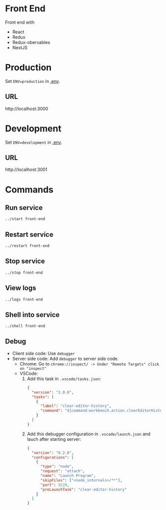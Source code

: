 # Front End
Front end with
- React
- Redux
- Redux-obervables
- NextJS

# Production

Set `ENV=production` in [.env](../.env).


## URL

http://localhost:3000

# Development

Set `ENV=development` in [.env](../.env).


## URL

http://localhost:3001

# Commands

## Run service

```bash
../start front-end
```

## Restart service

```bash
../restart front-end
```

## Stop service

```bash
../stop front-end
```

## View logs

```bash
../logs front-end
```

## Shell into service

```bash
../shell front-end
```

## Debug

- Client side code: Use `debugger`
- Server side code: Add `debugger` to server side code. 
  - Chrome: Go to `chrome://inspect/ -> Under "Remote Targets" click on "inspect"`
  - VSCode:
    1. Add this task in `.vscode/tasks.json`:
        ```json
        {
          "version": "2.0.0",
          "tasks": [
            {
              "label": "clear-editor-history",
              "command": "${command:workbench.action.clearEditorHistory}"
            }
          ]
        }
        ```
    1. Add this debugger configuration in `.vscode/launch.json` and lauch after starting server:
        ```json
        {
          "version": "0.2.0",
          "configurations": [
            {
              "type": "node",
              "request": "attach",
              "name": "Launch Program",
              "skipFiles": ["<node_internals>/**"],
              "port": 9229,
              "preLaunchTask": "clear-editor-history"
            }
          ]
        }
        ```
